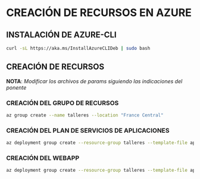 # CREACIÓN DE RECURSOS EN AZURE 

## INSTALACIÓN DE AZURE-CLI

```bash
curl -sL https://aka.ms/InstallAzureCLIDeb | sudo bash
```

## CREACIÓN DE RECURSOS

**NOTA**: *Modificar los archivos de params siguiendo las indicaciones del ponente*

### CREACIÓN DEL GRUPO DE RECURSOS

```bash
az group create --name talleres --location "France Central"
``` 

### CREACIÓN DEL PLAN DE SERVICIOS DE APLICACIONES

```bash
az deployment group create --resource-group talleres --template-file app-service-plan/template.json --parameters app-service-plan/parameters.json 
```
### CREACIÓN DEL WEBAPP
```bash
az deployment group create --resource-group talleres --template-file app/template.json --parameters app/parameters.json 

```